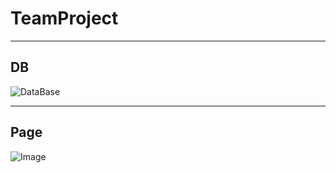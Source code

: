 # TeamProject

---

## DB
![DataBase](https://user-images.githubusercontent.com/63443366/142590579-e8d69620-48a1-4268-babc-5251102f2473.png)

---

## Page
![Image](https://user-images.githubusercontent.com/63443366/142589835-34f94ea0-2772-4395-95c3-5e3966ae3d2a.png)
